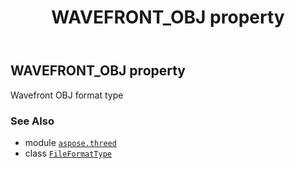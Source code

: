 ﻿---
title: WAVEFRONT_OBJ property
second_title: Aspose.3D for Python via .NET API References
description: 
type: docs
weight: 240
url: /python-net/aspose.threed/fileformattype/wavefront_obj/
is_root: false
---

## WAVEFRONT_OBJ property


Wavefront OBJ format type

### See Also
* module [`aspose.threed`](../../)
* class [`FileFormatType`](/3d/python-net/aspose.threed/fileformattype)

